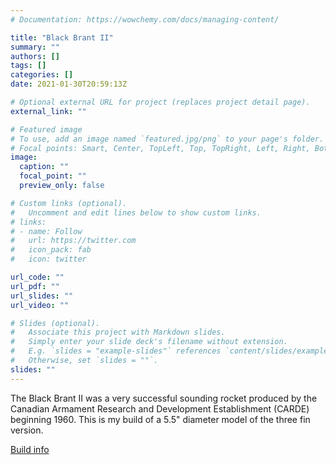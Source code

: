 ```yaml
---
# Documentation: https://wowchemy.com/docs/managing-content/

title: "Black Brant II"
summary: ""
authors: []
tags: []
categories: []
date: 2021-01-30T20:59:13Z

# Optional external URL for project (replaces project detail page).
external_link: ""

# Featured image
# To use, add an image named `featured.jpg/png` to your page's folder.
# Focal points: Smart, Center, TopLeft, Top, TopRight, Left, Right, BottomLeft, Bottom, BottomRight.
image:
  caption: ""
  focal_point: ""
  preview_only: false

# Custom links (optional).
#   Uncomment and edit lines below to show custom links.
# links:
# - name: Follow
#   url: https://twitter.com
#   icon_pack: fab
#   icon: twitter

url_code: ""
url_pdf: ""
url_slides: ""
url_video: ""

# Slides (optional).
#   Associate this project with Markdown slides.
#   Simply enter your slide deck's filename without extension.
#   E.g. `slides = "example-slides"` references `content/slides/example-slides.md`.
#   Otherwise, set `slides = ""`.
slides: ""
---
```


The Black Brant II was a very successful sounding rocket produced by the Canadian Armament Research and Development Establishment (CARDE) beginning 1960. This is my build of a 5.5" diameter model of the three fin version.

[Build info](/docs/builds/black-brant-ii/black-brant-ii/)